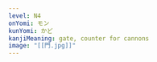 ```yaml
---
level: N4
onYomi: モン
kunYomi: かど
kanjiMeaning: gate, counter for cannons
image: "[[門.jpg]]"
---
```

